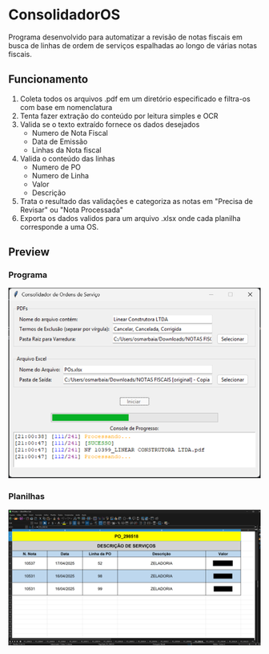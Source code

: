 # ConsolidadorOS

Programa desenvolvido para automatizar a revisão de notas fiscais em busca de linhas de ordem de serviços espalhadas ao longo de várias notas fiscais.

## Funcionamento

1) Coleta todos os arquivos .pdf em um diretório especificado e filtra-os com base em nomenclatura 
2) Tenta fazer extração do conteúdo por leitura simples e OCR
3) Valida se o texto extraído fornece os dados desejados
    + Numero de Nota Fiscal
    + Data de Emissão
    + Linhas da Nota fiscal
4) Valida o conteúdo das linhas
    + Numero de PO 
    + Numero de Linha
    + Valor
    + Descrição
5) Trata o resultado das validações e categoriza as notas em "Precisa de Revisar" ou "Nota Processada"
6) Exporta os dados validos para um arquivo .xlsx onde cada planilha corresponde a uma OS.

## Preview
### Programa
![img.png](img.png)
### Planilhas
![img_1.png](img_1.png)